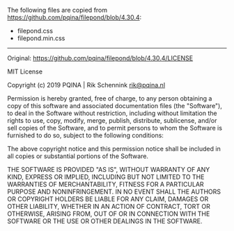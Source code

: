 The following files are copied from https://github.com/pqina/filepond/blob/4.30.4:
* filepond.css
* filepond.min.css

---

Original: https://github.com/pqina/filepond/blob/4.30.4/LICENSE

MIT License

Copyright (c) 2019 PQINA | Rik Schennink <rik@pqina.nl>

Permission is hereby granted, free of charge, to any person obtaining a copy
of this software and associated documentation files (the "Software"), to deal
in the Software without restriction, including without limitation the rights
to use, copy, modify, merge, publish, distribute, sublicense, and/or sell
copies of the Software, and to permit persons to whom the Software is
furnished to do so, subject to the following conditions:

The above copyright notice and this permission notice shall be included in all
copies or substantial portions of the Software.

THE SOFTWARE IS PROVIDED "AS IS", WITHOUT WARRANTY OF ANY KIND, EXPRESS OR
IMPLIED, INCLUDING BUT NOT LIMITED TO THE WARRANTIES OF MERCHANTABILITY,
FITNESS FOR A PARTICULAR PURPOSE AND NONINFRINGEMENT. IN NO EVENT SHALL THE
AUTHORS OR COPYRIGHT HOLDERS BE LIABLE FOR ANY CLAIM, DAMAGES OR OTHER
LIABILITY, WHETHER IN AN ACTION OF CONTRACT, TORT OR OTHERWISE, ARISING FROM,
OUT OF OR IN CONNECTION WITH THE SOFTWARE OR THE USE OR OTHER DEALINGS IN THE
SOFTWARE.
